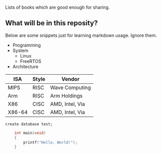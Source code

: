 Lists of books which are good enough for sharing.

## What will be in this reposity?

Below are some snippets just for learning markdown usage. Ignore them.

+ Programming
+ System
    + Linux
    + FreeRTOS
+ Architecture

ISA|Style|Vendor
--|--|--
MIPS|RISC|Wave Computing
Arm|RISC|Arm Holdings
X86|CISC|AMD, Intel, Via
X86-64|CISC|AMD, Intel, Via

`create database test;`

```c
    int main(void)
    {
        printf("Hello, World!");
    }
```